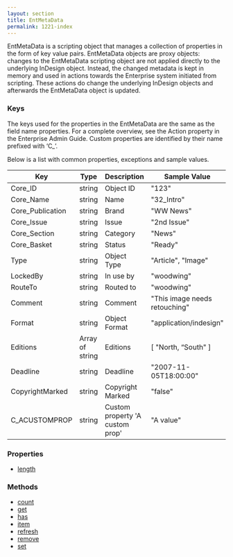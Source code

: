 ```yaml
---
layout: section
title: EntMetaData
permalink: 1221-index
---
```


EntMetaData is a scripting object that manages a collection of properties in the form of key value pairs. EntMetaData objects are
proxy objects: changes to the EntMetaData scripting object are not applied directly to the underlying InDesign object. Instead,
the changed metadata is kept in memory and used in actions towards the Enterprise system initiated from scripting. These
actions do change the underlying InDesign objects and afterwards the EntMetaData object is updated.

### Keys

The keys used for the properties in the EntMetaData are the same as the field name properties. For a complete overview, see the Action property in the Enterprise Admin Guide. Custom properties are identified by their name prefixed with ‘C_’. 

Below is a list with common properties, exceptions and sample values.

|Key |Type |Description |Sample Value|
|----|-----|------------|------------|
|Core_ID |string |Object ID |"123"|
|Core_Name |string |Name |"32_Intro"|
|Core_Publication |string |Brand |"WW News"|
|Core_Issue |string |Issue |"2nd Issue"|
|Core_Section |string |Category |"News"|
|Core_Basket |string |Status |"Ready"|
|Type |string |Object Type |"Article", "Image"|
|LockedBy |string |In use by |"woodwing"|
|RouteTo |string |Routed to |"woodwing"|
|Comment |string |Comment |"This image needs retouching"|
|Format |string |Object Format |"application/indesign"|
|Editions |Array of string |Editions |[ "North, “South" ]|
|Deadline |string |Deadline |"2007-11-05T18:00:00"|
|CopyrightMarked |string |Copyright Marked |"false"|
|C_ACUSTOMPROP |string |Custom property 'A custom prop' |"A value"|

### Properties

* [length](Properties/length.md)

### Methods

* [count](Methods/count.md)
* [get](Methods/get.md)
* [has](Methods/has.md)
* [item](Methods/item.md)
* [refresh](Methods/refresh.md)
* [remove](Methods/remove.md)
* [set](Methods/set.md)
